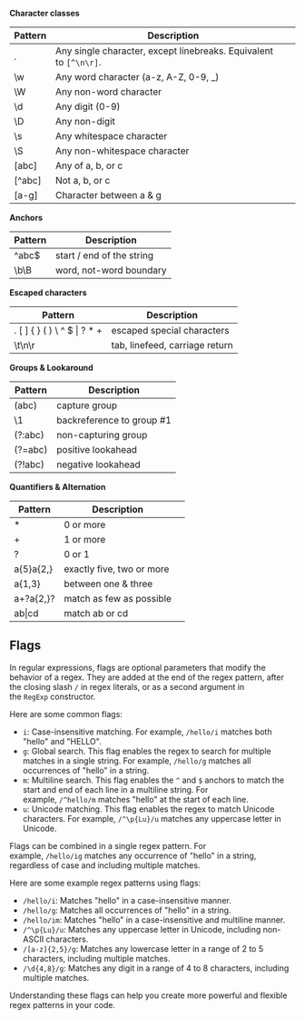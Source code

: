 **Character classes**

| Pattern | Description                                                       |
| ------- | ----------------------------------------------------------------- |
| .       | Any single character, except linebreaks. Equivalent to `[^\n\r]`. |
| \w      | Any word character (a-z, A-Z, 0-9, \_)                            |
| \W      | Any non-word character                                            |
| \d      | Any digit (0-9)                                                   |
| \D      | Any non-digit                                                     |
| \s      | Any whitespace character                                          |
| \S      | Any non-whitespace character                                      |
| [abc]   | Any of a, b, or c                                                 |
| \[^abc] | Not a, b, or c                                                    |
| [a-g]   | Character between a & g                                           |

**Anchors**

| Pattern | Description |
| --- | --- |
| ^abc$ | start / end of the string |
| \b\B | word, not-word boundary |

**Escaped characters**

| Pattern | Description |
| --- | --- |
| \. \[ \] \{ \} \( \) \\ \^ \$ \| \? \* \+ | escaped special characters |
| \t\n\r | tab, linefeed, carriage return |

**Groups & Lookaround**

| Pattern | Description |
| --- | --- |
| (abc) | capture group |
| \1 | backreference to group #1 |
| (?:abc) | non-capturing group |
| (?=abc) | positive lookahead |
| (?!abc) | negative lookahead |

**Quantifiers & Alternation**

| Pattern   | Description               |     |
| --------- | ------------------------- | --- |
| *         | 0 or more                 |     |
| +         | 1 or more                 |     |
| ?         | 0 or 1                    |     |
| a{5}a{2,} | exactly five, two or more |     |
| a{1,3}    | between one & three       |     |
| a+?a{2,}? | match as few as possible  |     |
| ab\|cd    | match ab or cd            |     |

## Flags

In regular expressions, flags are optional parameters that modify the behavior of a regex. They are added at the end of the regex pattern, after the closing slash `/` in regex literals, or as a second argument in the `RegExp` constructor.

Here are some common flags:

- `i`: Case-insensitive matching. For example, `/hello/i` matches both "hello" and "HELLO".
- `g`: Global search. This flag enables the regex to search for multiple matches in a single string. For example, `/hello/g` matches all occurrences of "hello" in a string.
- `m`: Multiline search. This flag enables the `^` and `$` anchors to match the start and end of each line in a multiline string. For example, `/^hello/m` matches "hello" at the start of each line.
- `u`: Unicode matching. This flag enables the regex to match Unicode characters. For example, `/^\p{Lu}/u` matches any uppercase letter in Unicode.

Flags can be combined in a single regex pattern. For example, `/hello/ig` matches any occurrence of "hello" in a string, regardless of case and including multiple matches.

Here are some example regex patterns using flags:

- `/hello/i`: Matches "hello" in a case-insensitive manner.
- `/hello/g`: Matches all occurrences of "hello" in a string.
- `/hello/im`: Matches "hello" in a case-insensitive and multiline manner.
- `/^\p{Lu}/u`: Matches any uppercase letter in Unicode, including non-ASCII characters.
- `/[a-z]{2,5}/g`: Matches any lowercase letter in a range of 2 to 5 characters, including multiple matches.
- `/\d{4,8}/g`: Matches any digit in a range of 4 to 8 characters, including multiple matches.

Understanding these flags can help you create more powerful and flexible regex patterns in your code.